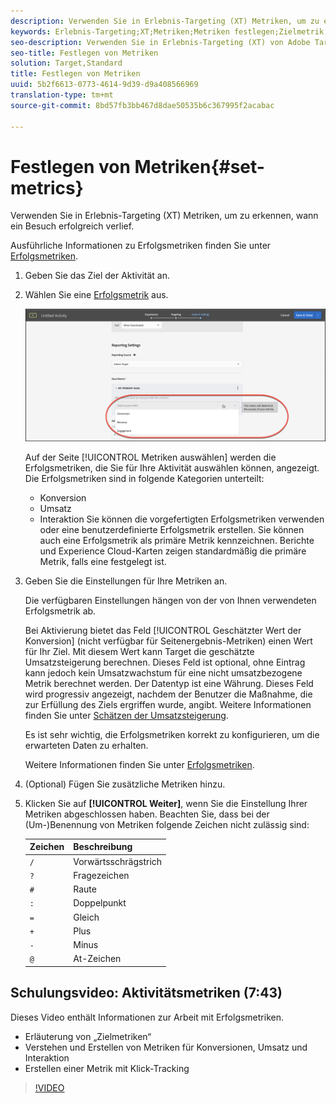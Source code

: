```yaml
---
description: Verwenden Sie in Erlebnis-Targeting (XT) Metriken, um zu erkennen, wann ein Besuch erfolgreich verlief.
keywords: Erlebnis-Targeting;XT;Metriken;Metriken festlegen;Zielmetrik;Aktivitätseinstellungen;Erfolgsmetrik;Konversion;Umsatz;Interaktion
seo-description: Verwenden Sie in Erlebnis-Targeting (XT) von Adobe Target Metriken, um zu erkennen, wann ein Besuch erfolgreich verlief.
seo-title: Festlegen von Metriken
solution: Target,Standard
title: Festlegen von Metriken
uuid: 5b2f6613-0773-4614-9d39-d9a408566969
translation-type: tm+mt
source-git-commit: 8bd57fb3bb467d8dae50535b6c367995f2acabac

---
```



# Festlegen von Metriken{#set-metrics}

Verwenden Sie in Erlebnis-Targeting (XT) Metriken, um zu erkennen, wann ein Besuch erfolgreich verlief.

Ausführliche Informationen zu Erfolgsmetriken finden Sie unter  [Erfolgsmetriken](../../../c-activities/r-success-metrics/success-metrics.md#reference_D011575C85DA48E989A244593D9B9924).

1. Geben Sie das Ziel der Aktivität an.
1. Wählen Sie eine [Erfolgsmetrik](../../../c-activities/r-success-metrics/success-metrics.md#reference_D011575C85DA48E989A244593D9B9924) aus.

   ![Erfolgsmetrik auswählen](/help/c-activities/t-experience-target/t-xt-create/assets/ab_metrics-new.png)

   Auf der Seite [!UICONTROL Metriken auswählen] werden die Erfolgsmetriken, die Sie für Ihre Aktivität auswählen können, angezeigt. Die Erfolgsmetriken sind in folgende Kategorien unterteilt:

   * Konversion
   * Umsatz
   * Interaktion
   Sie können die vorgefertigten Erfolgsmetriken verwenden oder eine benutzerdefinierte Erfolgsmetrik erstellen. Sie können auch eine Erfolgsmetrik als primäre Metrik kennzeichnen. Berichte und Experience Cloud-Karten zeigen standardmäßig die primäre Metrik, falls eine festgelegt ist.
1. Geben Sie die Einstellungen für Ihre Metriken an.

   Die verfügbaren Einstellungen hängen von der von Ihnen verwendeten Erfolgsmetrik ab.

   Bei Aktivierung bietet das Feld [!UICONTROL Geschätzter Wert der Konversion] (nicht verfügbar für Seitenergebnis-Metriken) einen Wert für Ihr Ziel. Mit diesem Wert kann Target die geschätzte Umsatzsteigerung berechnen. Dieses Feld ist optional, ohne Eintrag kann jedoch kein Umsatzwachstum für eine nicht umsatzbezogene Metrik berechnet werden. Der Datentyp ist eine Währung. Dieses Feld wird progressiv angezeigt, nachdem der Benutzer die Maßnahme, die zur Erfüllung des Ziels ergriffen wurde, angibt. Weitere Informationen finden Sie unter [Schätzen der Umsatzsteigerung](../../../administrating-target/r-target-account-preferences/estimating-lift-in-revenue.md#concept_32F875D8F91349CE86AF391F65BEAEEE).

   Es ist sehr wichtig, die Erfolgsmetriken korrekt zu konfigurieren, um die erwarteten Daten zu erhalten.

   Weitere Informationen finden Sie unter [Erfolgsmetriken](../../../c-activities/r-success-metrics/success-metrics.md#reference_D011575C85DA48E989A244593D9B9924).
1. (Optional) Fügen Sie zusätzliche Metriken hinzu.
1. Klicken Sie auf **[!UICONTROL Weiter]**, wenn Sie die Einstellung Ihrer Metriken abgeschlossen haben.
Beachten Sie, dass bei der (Um-)Benennung von Metriken folgende Zeichen nicht zulässig sind:

   | Zeichen | Beschreibung |
   |--- |--- |
   | `/` | Vorwärtsschrägstrich |
   | `?` | Fragezeichen |
   | `#` | Raute |
   | `:` | Doppelpunkt |
   | `=` | Gleich |
   | `+` | Plus |
   | `-` | Minus |
   | `@` | At-Zeichen |

## Schulungsvideo: Aktivitätsmetriken (7:43)

Dieses Video enthält Informationen zur Arbeit mit Erfolgsmetriken.

* Erläuterung von „Zielmetriken“
* Verstehen und Erstellen von Metriken für Konversionen, Umsatz und Interaktion
* Erstellen einer Metrik mit Klick-Tracking

>[!VIDEO](https://video.tv.adobe.com/v/17380?captions=ger)
